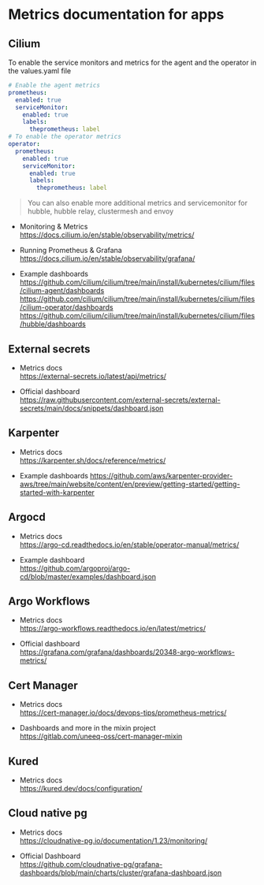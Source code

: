 # Metrics documentation for apps

## Cilium

To enable the service monitors and metrics for the agent and the operator in the values.yaml file

```yaml
# Enable the agent metrics
prometheus:
  enabled: true
  serviceMonitor:
    enabled: true
    labels:
      theprometheus: label
# To enable the operator metrics
operator:
  prometheus:
    enabled: true
    serviceMonitor:
      enabled: true
      labels:
        theprometheus: label
```

> You can also enable more additional metrics and servicemonitor for hubble, hubble relay, clustermesh and envoy

- Monitoring & Metrics  
<https://docs.cilium.io/en/stable/observability/metrics/>

- Running Prometheus & Grafana  
<https://docs.cilium.io/en/stable/observability/grafana/>

- Example dashboards  
<https://github.com/cilium/cilium/tree/main/install/kubernetes/cilium/files/cilium-agent/dashboards>  
<https://github.com/cilium/cilium/tree/main/install/kubernetes/cilium/files/cilium-operator/dashboards>  
<https://github.com/cilium/cilium/tree/main/install/kubernetes/cilium/files/hubble/dashboards>  

## External secrets

- Metrics docs  
<https://external-secrets.io/latest/api/metrics/>

- Official dashboard  
<https://raw.githubusercontent.com/external-secrets/external-secrets/main/docs/snippets/dashboard.json>

## Karpenter

- Metrics docs  
<https://karpenter.sh/docs/reference/metrics/>  

- Example dashboards
<https://github.com/aws/karpenter-provider-aws/tree/main/website/content/en/preview/getting-started/getting-started-with-karpenter>

## Argocd

- Metrics docs  
<https://argo-cd.readthedocs.io/en/stable/operator-manual/metrics/>

- Example dashboard  
<https://github.com/argoproj/argo-cd/blob/master/examples/dashboard.json>

## Argo Workflows

- Metrics docs  
<https://argo-workflows.readthedocs.io/en/latest/metrics/>

- Official dashboard  
<https://grafana.com/grafana/dashboards/20348-argo-workflows-metrics/>

## Cert Manager

- Metrics docs  
<https://cert-manager.io/docs/devops-tips/prometheus-metrics/>

- Dashboards and more in the mixin project  
<https://gitlab.com/uneeq-oss/cert-manager-mixin>

## Kured

- Metrics docs  
<https://kured.dev/docs/configuration/>

## Cloud native pg

- Metrics docs  
<https://cloudnative-pg.io/documentation/1.23/monitoring/>

- Official Dashboard  
<https://github.com/cloudnative-pg/grafana-dashboards/blob/main/charts/cluster/grafana-dashboard.json>
